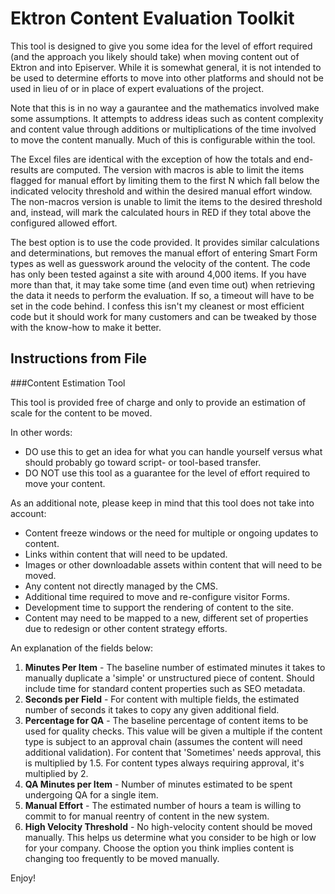 # Ektron Content Evaluation Toolkit

This tool is designed to give you some idea for the level of effort required (and the approach you likely should take) when moving content out of Ektron and into Episerver. While it is somewhat general, it is not intended to be used to determine efforts to move into other platforms and should not be used in lieu of or in place of expert evaluations of the project.

Note that this is in no way a gaurantee and the mathematics involved make some assumptions. It attempts to address ideas such as content complexity and content value through additions or multiplications of the time involved to move the content manually. Much of this is configurable within the tool.

The Excel files are identical with the exception of how the totals and end-results are computed. The version with macros is able to limit the items flagged for manual effort by limiting them to the first N which fall below the indicated velocity threshold and within the desired manual effort window. The non-macros version is unable to limit the items to the desired threshold and, instead, will mark the calculated hours in RED if they total above the configured allowed effort.

The best option is to use the code provided. It provides similar calculations and determinations, but removes the manual effort of entering Smart Form types as well as guesswork around the velocity of the content. The code has only been tested against a site with around 4,000 items. If you have more than that, it may take some time (and even time out) when retrieving the data it needs to perform the evaluation. If so, a timeout will have to be set in the code behind. I confess this isn't my cleanest or most efficient code but it should work for many customers and can be tweaked by those with the know-how to make it better.

## Instructions from File

###Content Estimation Tool

This tool is provided free of charge and only to provide an estimation of scale for the content to be moved.

In other words:

* DO use this to get an idea for what you can handle yourself versus what should probably go toward script- or tool-based transfer.
* DO NOT use this tool as a guarantee for the level of effort required to move your content.

As an additional note, please keep in mind that this tool does not take into account:

* Content freeze windows or the need for multiple or ongoing updates to content.
* Links within content that will need to be updated.
* Images or other downloadable assets within content that will need to be moved.
* Any content not directly managed by the CMS.
* Additional time required to move and re-configure visitor Forms.
* Development time to support the rendering of content to the site.
* Content may need to be mapped to a new, different set of properties due to redesign or other content strategy efforts.

An explanation of the fields below:

1. **Minutes Per Item** - The baseline number of estimated minutes it takes to manually duplicate a 'simple' or unstructured piece of content. Should include time for standard content properties such as SEO metadata.
2. **Seconds per Field** - For content with multiple fields, the estimated number of seconds it takes to copy any given additional field.
3. **Percentage for QA** - The baseline percentage of content items to be used for quality checks. This value will be given a multiple if the content type is subject to an approval chain (assumes the content will need additional validation). For content that 'Sometimes' needs approval, this is multiplied by 1.5. For content types always requiring approval, it's multiplied by 2.
4. **QA Minutes per Item** - Number of minutes estimated to be spent undergoing QA for a single item.
5. **Manual Effort** - The estimated number of hours a team is willing to commit to for manual reentry of content in the new system.
6. **High Velocity Threshold** - No high-velocity content should be moved manually. This helps us determine what you consider to be high or low for your company. Choose the option you think implies content is changing too frequently to be moved manually.

Enjoy!
